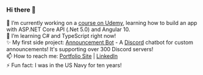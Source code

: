 ### Hi there 👋

<!--
**bubeez/bubeez** is a ✨ _special_ ✨ repository because its `README.md` (this file) appears on your GitHub profile.
-->

🔭 I’m currently working on a <a target="_blank" href="https://www.udemy.com/course/build-an-app-with-aspnet-core-and-angular-from-scratch/">course on Udemy</a>, learning how to build an app with ASP.NET Core API (.Net 5.0) and Angular 10.<br>
🌱 I’m learning C# and TypeScript right now!<br>
✨ My first side project: <a target="_blank" href="https://www.announcementbot.live/">Announcement Bot</a> - A <a target="_blank" href="https://discord.com/">Discord</a> chatbot for custom announcements! It's supporting over 300 Discord servers!<br>
📫 How to reach me: <a target="_blank" href="https://www.bubeez.dev/">Portfolio Site</a> | <a target="_blank" href="https://www.linkedin.com/in/cwblount/">LinkedIn</a><br>
⚡ Fun fact: I was in the US Navy for ten years!
